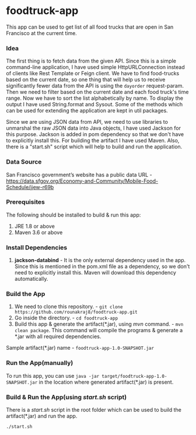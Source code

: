# foodtruck-app

This app can be used to get list of all food trucks that are open in San Francisco at the current time.

### Idea

The first thing is to fetch data from the given API. Since this is a simple command-line application, I have used simple HttpURLConnection instead of clients like Rest Template or Feign client. We have to find food-trucks based on the current date, so one thing that will help us to receive significantly fewer data from the API is using the `dayorder` request-param. Then we need to filter based on the current date and each food truck's time range. Now we have to sort the list alphabetically by name. To display the output I have used String.format and Sysout. Some of the methods which can be used for extending the application are kept in util packages.

Since we are using JSON data from API, we need to use libraries to unmarshal the raw JSON data into Java objects, I have used Jackson for this purpose. Jackson is added in pom dependency so that we don't have to explicitly install this. For building the artifact I have used Maven. Also, there is a "start.sh" script which will help to build and run the application.

### Data Source

   San Francisco government’s website has a public data
   URL - https://data.sfgov.org/Economy-and-Community/Mobile-Food-Schedule/jjew-r69b

### Prerequisites

The following should be installed to build & run this app:
1. JRE 1.8 or above
2. Maven 3.6 or above

### Install Dependencies

1. **jackson-databind** -  It is the only external dependency used in the app. 
Since this is mentioned in the pom.xml file as a dependency, so we don't need to explicitly install this.
    Maven will download this dependency automatically.
    
### Build the App
1. We need to clone this repository. - `git clone https://github.com/rounakraj8/foodtruck-app.git`
2. Go inside the directory. - `cd foodtruck-app`
3. Build this app & generate the artifact(*.jar), using _mvn_ command. - `mvn clean package`.
    This command will compile the programs & generate a *.jar with all required dependencies.

Sample artifact(*.jar) name - `foodtruck-app-1.0-SNAPSHOT.jar`
    
### Run the App(manually)

To run this app, you can use `java -jar target/foodtruck-app-1.0-SNAPSHOT.jar` in the location where generated artifact(*.jar) is present.

### Build & Run the App(using _start.sh_ script)

There is a _start.sh_ script in the root folder which can be used to build the artifact(*.jar) and run the app.

`./start.sh `
